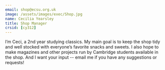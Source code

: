 ```yaml
---
email: shop@ecsu.org.uk
image: /assets/images/exec/Shop.jpg
name: Cecilia Yearsley
title: Shop Manager
crsid: [cy312]
---
```

I’m Ceci, a 2nd year studying classics. My main goal is to keep the shop tidy and well stocked with everyone’s favorite snacks and sweets. I also hope to make magazines and other projects run by Cambridge students available in the shop. And I want your input -- email me if you have any suggestions or requests!
